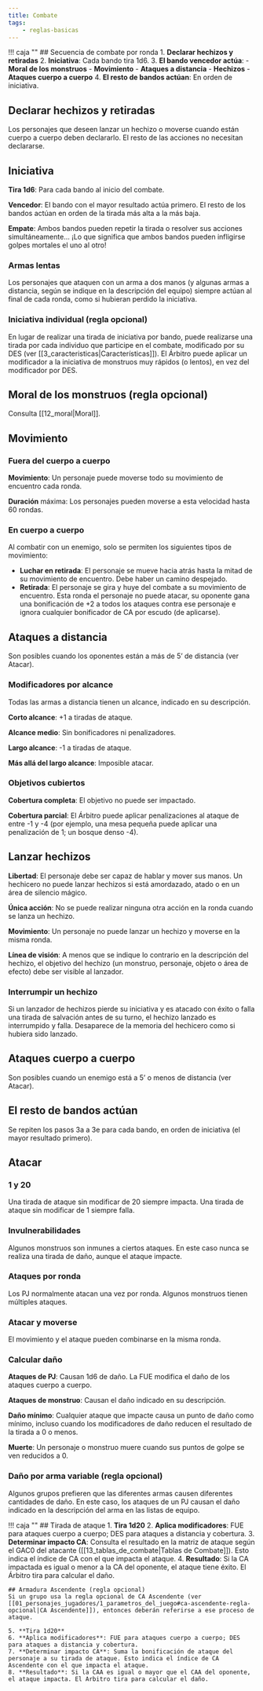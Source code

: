 ```yaml
---
title: Combate
tags:
    - reglas-basicas
---
```


!!! caja ""
    ## Secuencia de combate por ronda
    1. **Declarar hechizos y retiradas**
    2. **Iniciativa**: Cada bando tira 1d6.
    3. **El bando vencedor actúa**:
          - **Moral de los monstruos**
          - **Movimiento**
          - **Ataques a distancia**
          - **Hechizos**
          - **Ataques cuerpo a cuerpo**
     4. **El resto de bandos actúan**: En orden de iniciativa.

## Declarar hechizos y retiradas
Los personajes que deseen lanzar un hechizo o moverse cuando están cuerpo a cuerpo deben declararlo. El resto de las acciones no necesitan declararse.

## Iniciativa
**Tira 1d6**: Para cada bando al inicio del combate.

**Vencedor**: El bando con el mayor resultado actúa primero. El resto de los bandos actúan en orden de la tirada más alta a la más baja.

**Empate**: Ambos bandos pueden repetir la tirada o resolver sus acciones simultáneamente... ¡Lo que significa que ambos bandos pueden infligirse golpes mortales el uno al otro!

### Armas lentas
Los personajes que ataquen con un arma a dos manos (y algunas armas a distancia, según se indique en la descripción del equipo) siempre actúan al final de cada ronda, como si hubieran perdido la iniciativa.

### Iniciativa individual (regla opcional)
En lugar de realizar una tirada de iniciativa por bando, puede realizarse una tirada por cada individuo que participe en el combate, modificado por su DES (ver [[3_caracteristicas|Características]]). El Árbitro puede aplicar un modificador a la iniciativa de monstruos muy rápidos (o lentos), en vez del modificador por DES.

## Moral de los monstruos (regla opcional)
Consulta [[12_moral|Moral]].

## Movimiento
### Fuera del cuerpo a cuerpo
**Movimiento**: Un personaje puede moverse todo su movimiento de encuentro cada ronda.

**Duración** máxima: Los personajes pueden moverse a esta velocidad hasta 60 rondas.

### En cuerpo a cuerpo
Al combatir con un enemigo, solo se permiten los siguientes tipos de movimiento:

- **Luchar en retirada**: El personaje se mueve hacia atrás hasta la mitad de su movimiento de encuentro. Debe haber un camino despejado.
- **Retirada**: El personaje se gira y huye del combate a su movimiento de encuentro. Esta ronda el personaje no puede atacar, su oponente gana una bonificación de +2 a todos los ataques contra ese personaje e ignora cualquier bonificador de CA por escudo (de aplicarse).

## Ataques a distancia
Son posibles cuando los oponentes están a más de 5’ de distancia (ver Atacar).

### Modificadores por alcance
Todas las armas a distancia tienen un alcance, indicado en su descripción.

**Corto alcance**: +1 a tiradas de ataque.

**Alcance medio**: Sin bonificadores ni penalizadores.

**Largo alcance**: -1 a tiradas de ataque.

**Más allá del largo alcance**: Imposible atacar.

### Objetivos cubiertos
**Cobertura completa**: El objetivo no puede ser impactado.

**Cobertura parcial**: El Árbitro puede aplicar penalizaciones al ataque de entre -1 y -4 (por ejemplo, una mesa pequeña puede aplicar una penalización de 1; un bosque denso -4).

## Lanzar hechizos
**Libertad**: El personaje debe ser capaz de hablar y mover sus manos. Un hechicero no puede lanzar hechizos si está amordazado, atado o en un área de silencio mágico.

**Única acción**: No se puede realizar ninguna otra acción en la ronda cuando se lanza un hechizo.

**Movimiento**: Un personaje no puede lanzar un hechizo y moverse en la misma ronda.

**Línea de visión**: A menos que se indique lo contrario en la descripción del hechizo, el objetivo del hechizo (un monstruo, personaje, objeto o área de efecto) debe ser visible al lanzador.

### Interrumpir un hechizo
Si un lanzador de hechizos pierde su iniciativa y es atacado con éxito o falla una tirada de salvación antes de su turno, el hechizo lanzado es interrumpido y falla. Desaparece de la memoria del hechicero como si hubiera sido lanzado.

## Ataques cuerpo a cuerpo
Son posibles cuando un enemigo está a 5’ o menos de distancia (ver Atacar).

## El resto de bandos actúan
Se repiten los pasos 3a a 3e para cada bando, en orden de iniciativa (el mayor resultado primero).

## Atacar
### 1 y 20
Una tirada de ataque sin modificar de 20 siempre impacta. Una tirada de ataque sin modificar de 1 siempre falla.

### Invulnerabilidades
Algunos monstruos son inmunes a ciertos ataques. En este caso nunca se realiza una tirada de daño, aunque el ataque impacte.

### Ataques por ronda

Los PJ normalmente atacan una vez por ronda. Algunos monstruos tienen múltiples ataques.

### Atacar y moverse
El movimiento y el ataque pueden combinarse en la misma ronda.

### Calcular daño
**Ataques de PJ**: Causan 1d6 de daño. La FUE modifica el daño de los ataques cuerpo a cuerpo.

**Ataques de monstruo**: Causan el daño indicado en su descripción.

**Daño mínimo**: Cualquier ataque que impacte causa un punto de daño como mínimo, incluso cuando los modificadores de daño reducen el resultado de la tirada a 0 o menos.

**Muerte**: Un personaje o monstruo muere cuando sus puntos de golpe se ven reducidos a 0.

### Daño por arma variable (regla opcional)
Algunos grupos prefieren que las diferentes armas causen diferentes cantidades de daño. En este caso, los ataques de un PJ causan el daño indicado en la descripción del arma en las listas de equipo.

!!! caja ""
    ## Tirada de ataque
    1. **Tira 1d20** 
    2. **Aplica modificadores**: FUE para ataques cuerpo a cuerpo; DES para ataques a distancia y cobertura.
    3. **Determinar impacto CA**: Consulta el resultado en la matriz de ataque según el GAC0 del atacante ([[13_tablas_de_combate|Tablas de Combate]]). Esto indica el índice de CA con el que impacta el ataque.
    4. **Resultado**: Si la CA impactada es igual o menor a la CA del oponente, el ataque tiene éxito. El Árbitro tira para calcular el daño.
   
    ## Armadura Ascendente (regla opcional)
    Si un grupo usa la regla opcional de CA Ascendente (ver [[01_personajes_jugadores/1_parametros_del_juego#ca-ascendente-regla-opcional|CA Ascendente]]), entonces deberán referirse a ese proceso de ataque.

    5. **Tira 1d20**
    6. **Aplica modificadores**: FUE para ataques cuerpo a cuerpo; DES para ataques a distancia y cobertura.
    7. **Determinar impacto CA**: Suma la bonificación de ataque del personaje a su tirada de ataque. Esto indica el índice de CA Ascendente con el que impacta el ataque.
    8. **Resultado**: Si la CAA es igual o mayor que el CAA del oponente, el ataque impacta. El Arbitro tira para calcular el daño.
